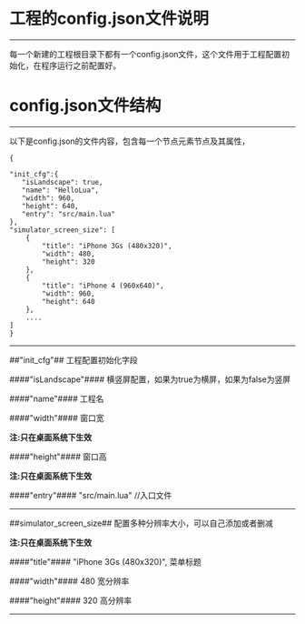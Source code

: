工程的config.json文件说明
===
---
每一个新建的工程根目录下都有一个config.json文件，这个文件用于工程配置初始化，在程序运行之前配置好。

config.json文件结构
===
---
以下是config.json的文件内容，包含每一个节点元素节点及其属性，

	{
	
    "init_cfg":{
       "isLandscape": true,
       "name": "HelloLua",
       "width": 960,
       "height": 640,
       "entry": "src/main.lua"
    },
    "simulator_screen_size": [
        {
            "title": "iPhone 3Gs (480x320)",
            "width": 480,
            "height": 320
        },
        {
            "title": "iPhone 4 (960x640)",
            "width": 960,
            "height": 640
        },
        ....
    ]
	}
---	
##"init_cfg"##
工程配置初始化字段

####"isLandscape"####
横竖屏配置，如果为true为横屏，如果为false为竖屏

####"name"####
工程名

####"width"####
窗口宽

**注:只在桌面系统下生效**

####"height"####
窗口高

**注:只在桌面系统下生效**

####"entry"####
"src/main.lua" //入口文件

---
##simulator_screen_size##
配置多种分辨率大小，可以自己添加或者删减

**注:只在桌面系统下生效**

####"title"####
"iPhone 3Gs (480x320)", 菜单标题

####"width"####
480 宽分辨率

####"height"####
320 高分辨率


---